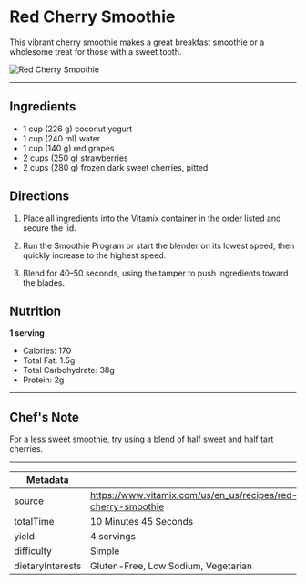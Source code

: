 # Red Cherry Smoothie

This vibrant cherry smoothie makes a great breakfast smoothie or a wholesome treat for those with a sweet tooth.

![Red Cherry Smoothie](https://www.vitamix.com/content/dam/vitamix/migration/media/recipe/rcp70033/images/red-cherry-smoothie-vitamix.jpg)

---

## Ingredients

- 1 cup (226 g) coconut yogurt
- 1 cup (240 ml) water
- 1 cup (140 g) red grapes
- 2 cups (250 g) strawberries
- 2 cups (280 g) frozen dark sweet cherries, pitted

## Directions

1. Place all ingredients into the Vitamix container in the order listed and secure the lid.

2. Run the Smoothie Program or start the blender on its lowest speed, then quickly increase to the highest speed.

3. Blend for 40–50 seconds, using the tamper to push ingredients toward the blades.

## Nutrition

**1 serving**

- Calories: 170
- Total Fat: 1.5g
- Total Carbohydrate: 38g
- Protein: 2g

---

## Chef's Note

For a less sweet smoothie, try using a blend of half sweet and half tart cherries.

---

| Metadata |  |
| --- | --- |
| source | https://www.vitamix.com/us/en_us/recipes/red-cherry-smoothie |
| totalTime | 10 Minutes 45 Seconds |
| yield | 4 servings |
| difficulty | Simple |
| dietaryInterests | Gluten-Free, Low Sodium, Vegetarian |
